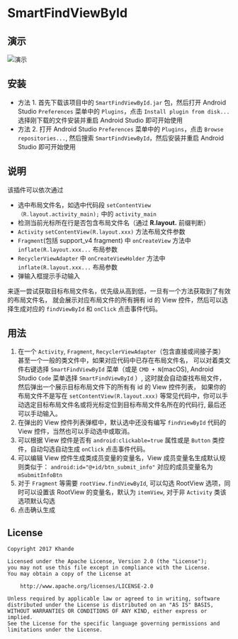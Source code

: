 # SmartFindViewById

## 演示
![演示](http://img.blog.csdn.net/20161122145239231)

## 安装
- 方法 1. 首先下载该项目中的 `SmartFindViewById.jar` 包，然后打开 Android Studio `Preferences` 菜单中的 `Plugins`，点击 `Install plugin from disk...`
选择刚下载的文件安装并重启 Android Studio 即可开始使用
- 方法 2. 打开 Android Studio `Preferences` 菜单中的 `Plugins`，点击 `Browse repositories...`, 然后搜索 `SmartFindViewById`，然后安装并重启 Android Studio 即可开始使用

## 说明
该插件可以依次通过
- 选中布局文件名，如选中代码段 `setContentView（R.layout.activity_main);` 中的 `activity_main`
- 检测当前光标所在行是否包含布局文件名（通过 **R.layout.** 前缀判断）
- `Activity` `setContentView(R.layout.xxx)` 方法布局文件参数
- `Fragment`(包括 support_v4 fragment) 中 `onCreateView` 方法中 `inflate(R.layout.xxx...` 布局参数
- `RecyclerViewAdapter` 中 `onCreateViewHolder` 方法中 `inflate(R.layout.xxx...` 布局参数
- 弹输入框提示手动输入<br>

来逐一尝试获取目标布局文件名，优先级从高到低，一旦有一个方法获取到了有效的布局文件名，
就会展示对应布局文件的所有拥有 id 的 View 控件，然后可以选择生成对应的 `findViewById` 和 `onClick` 点击事件代码。


## 用法
1. 在一个 `Activity`, `Fragment`, `RecyclerViewAdapter`（包含直接或间接子类）甚至一个一般的类文件中，如果对应代码中已存在布局文件名，
可以对着类文件右键选择 `SmartFindViewById` 菜单（或是 `CMD + N`(macOS), Android Studio `Code` 菜单选择 `SmartFindViewById` ）,
这时就会自动查找布局文件，然后弹出一个展示目标布局文件下的所有有 id 的 View 控件列表，
如果你的布局文件不是写在 `setContentView(R.layout.xxx)` 等常见代码中，你可以手动选定目标布局文件名或将光标定位到目标布局文件名所在的代码行, 最后还可以手动输入。
2. 在弹出的 View 控件列表弹框中，默认选中还没有编写 `findViewById` 代码的 View 控件，当然也可以手动选中或取消。
3. 可以根据 View 控件是否有 `android:clickable=true` 属性或是 `Button` 类控件，自动勾选自动生成 `onClick` 点击事件代码。
4. 可以编辑 View 控件生成类成员变量的变量名，View 成员变量名生成默认规则类似于： `android:id="@+id/btn_submit_info"` 对应的成员变量名为 `mSubmitInfoBtn`
5. 对于 `Fragment` 等需要 `rootView.findViewById`, 可以勾选 RootView 选项，同时可以设置该 RootView 的变量名，默认为 `itemView`, 对于非 `Activity` 类该选项默认勾选
6. 点击确认生成

## License
```
Copyright 2017 Khande

Licensed under the Apache License, Version 2.0 (the "License");
you may not use this file except in compliance with the License.
You may obtain a copy of the License at

	http://www.apache.org/licenses/LICENSE-2.0

Unless required by applicable law or agreed to in writing, software
distributed under the License is distributed on an "AS IS" BASIS,
WITHOUT WARRANTIES OR CONDITIONS OF ANY KIND, either express or implied.
See the License for the specific language governing permissions and
limitations under the License.
```